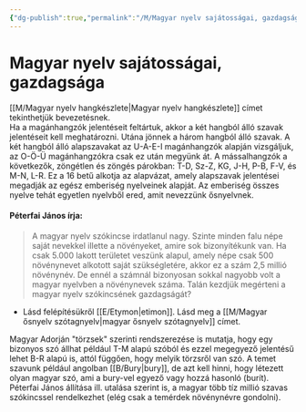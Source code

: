 ```yaml
---
{"dg-publish":true,"permalink":"/M/Magyar nyelv sajátosságai, gazdagsága/","title":"Magyar nyelv sajátosságai, gazdagsága","created":"2023-12-14T12:40","updated":"2024-10-25T22:43"}
---
```



# Magyar nyelv sajátosságai, gazdagsága

[[M/Magyar nyelv hangkészlete\|Magyar nyelv hangkészlete]] címet tekinthetjük bevezetésnek.  
Ha a magánhangzók jelentéseit feltártuk, akkor a két hangból álló szavak jelentéseit kell meghatározni. Utána jönnek a három hangból álló szavak. A két hangból álló alapszavakat az U-A-E-I magánhangzók alapján vizsgáljuk, az O-Ö-Ü magánhangzókra csak ez után megyünk át. A mássalhangzók a következők, zöngétlen és zöngés párokban: T-D, Sz-Z, KG, J-H, P-B, F-V, és M-N, L-R. Ez a 16 betű alkotja az alapvázat, amely alapszavak jelentései megadják az egész emberiség nyelveinek alapját. Az emberiség összes nyelve tehát egyetlen nyelvből ered, amit nevezzünk ősnyelvnek.  

#### Péterfai János írja:

> A magyar nyelv szókincse irdatlanul nagy. Szinte minden falu népe saját nevekkel illette a növényeket, amire sok bizonyítékunk van. Ha csak 5.000 lakott területet veszünk alapul, amely népe csak 500 növénynevet alkotott saját szükségletére, akkor ez a szám 2,5 millió növénynév. De ennél a számnál bizonyosan sokkal nagyobb volt a magyar nyelvben a növénynevek száma. Talán kezdjük megérteni a magyar nyelv szókincsének gazdagságát?  
- Lásd felépítésükről [[E/Etymon\|etimon]]. Lásd meg a [[M/Magyar ősnyelv szótagnyelv\|magyar ősnyelv szótagnyelv]] címet.  

Magyar Adorján "törzsek" szerinti rendszerezése is mutatja, hogy egy bizonyos szó állhat például T-M alapú szóból és ezzel megegyező jelentésű lehet B-R alapú is, attól függően, hogy melyik törzsről van szó. A temet szavunk például angolban [[B/Bury\|bury]], de azt kell hinni, hogy létezett olyan magyar szó, ami a bury-vel egyező vagy hozzá hasonló (burít). Péterfai János állítása ill. utalása szerint is, a magyar több tíz millió szavas szókincssel rendelkezhet (elég csak a temérdek növénynévre gondolni).  